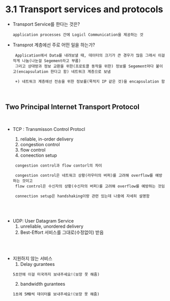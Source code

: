 3.1 Transport services and protocols
===========================
* Transport Service를 한다는 것은?
  ```
  application processes 간에 Logicl Communication을 제공하는 것
  ```

* Transprot 계층에선 주로 어떤 일을 하는가?
  ```
   Application에서 Data를 내려보낼 때, 데이터의 크기가 큰 경우가 많음 그래서 이걸 작게 나눔(나눈걸 Segement라고 부름)
   그리고 상대방과 정보 교환을 위한(프로토콜 동작을 위한) 정보를 Segement마다 붙이고(encapsulation 한다고 함) 네트워크 계층으로 보냄

   +) 네트워크 계층에선 전송을 위한 정보를(목적지 IP 같은 것)을 encapsulation 함
  ```

<br/>

Two Principal Internet Transport Protocol
---------------------------------------------
<br/>

* TCP : Transmisson Control Protocl

    1. reliable, in-order delivery
    2. congestion control
    3. flow control
    4. coneection setup
    ```
     congestion control과 flow contorl의 차이
     
     congestion control은 네트워크 상황(라우터의 버퍼)를 고려해 overflow를 예방하는 것이고
     flow control은 수신자의 상황(수신자의 버퍼)를 고려해 overflow를 예방하는 것임

     connection setup은 handshaking이랑 관련 있는데 나중에 자세히 설명함
    ``` 

<br/><br/>

* UDP: User Datagram Service
    1. unreliable, unordered delivery
    2. Best-Effort 서비스를 그대로(수정없이) 받음

<br/><br/>

* 지원하지 않는 서비스
    1. Delay gurantees
    ```
    5초만에 이걸 미국까지 보내주세요!(보장 못 해줌)
    ``` 
    2. bandwidth gurantees
    ```
    1초에 5MB씩 데이터를 보내주세요!(보장 못 해줌)
    ``` 
